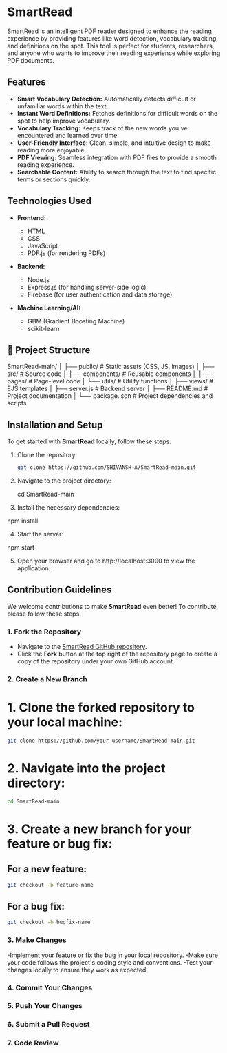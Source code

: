 # SmartRead

SmartRead is an intelligent PDF reader designed to enhance the reading experience by providing features like word detection, vocabulary tracking, and definitions on the spot. This tool is perfect for students, researchers, and anyone who wants to improve their reading experience while exploring PDF documents.

##  Features

- **Smart Vocabulary Detection:** Automatically detects difficult or unfamiliar words within the text.
- **Instant Word Definitions:** Fetches definitions for difficult words on the spot to help improve vocabulary.
- **Vocabulary Tracking:** Keeps track of the new words you've encountered and learned over time.
- **User-Friendly Interface:** Clean, simple, and intuitive design to make reading more enjoyable.
- **PDF Viewing:** Seamless integration with PDF files to provide a smooth reading experience.
- **Searchable Content:** Ability to search through the text to find specific terms or sections quickly.

## Technologies Used

- **Frontend:**
  - HTML
  - CSS
  - JavaScript
  - PDF.js (for rendering PDFs)
  
- **Backend:**
  - Node.js
  - Express.js (for handling server-side logic)
  - Firebase (for user authentication and data storage)
 
- **Machine Learning/AI:**
  - GBM (Gradient Boosting Machine)
  - scikit-learn

## 📂 Project Structure

SmartRead-main/ │ ├── public/ # Static assets (CSS, JS, images) │ ├── src/ # Source code │ ├── components/ # Reusable components │ ├── pages/ # Page-level code │ └── utils/ # Utility functions │ ├── views/ # EJS templates │ ├── server.js # Backend server │ ├── README.md # Project documentation │ └── package.json # Project dependencies and scripts       


##  Installation and Setup

To get started with **SmartRead** locally, follow these steps:

1. Clone the repository:
   ```bash
   git clone https://github.com/SHIVANSH-A/SmartRead-main.git

2. Navigate to the project directory:
   
   cd SmartRead-main
   
3. Install the necessary dependencies:
  
  npm install
  
4. Start the server:
  
  npm start
  
5. Open your browser and go to http://localhost:3000 to view the application.


##  Contribution Guidelines

We welcome contributions to make **SmartRead** even better! To contribute, please follow these steps:

### 1. Fork the Repository
- Navigate to the [SmartRead GitHub repository](https://github.com/SHIVANSH-A/SmartRead-main).
- Click the **Fork** button at the top right of the repository page to create a copy of the repository under your own GitHub account.

### 2. Create a New Branch
# 1. Clone the forked repository to your local machine:
```bash
git clone https://github.com/your-username/SmartRead-main.git
```
# 2. Navigate into the project directory:
```bash
cd SmartRead-main
```
# 3. Create a new branch for your feature or bug fix:

## For a new feature:
```bash
git checkout -b feature-name
```
## For a bug fix:
```bash
git checkout -b bugfix-name
```


### 3. Make Changes  
  -Implement your feature or fix the bug in your local repository.
  -Make sure your code follows the project's coding style and conventions.
  -Test your changes locally to ensure they work as expected.

### 4. Commit Your Changes

### 5. Push Your Changes

### 6. Submit a Pull Request

### 7. Code Review


